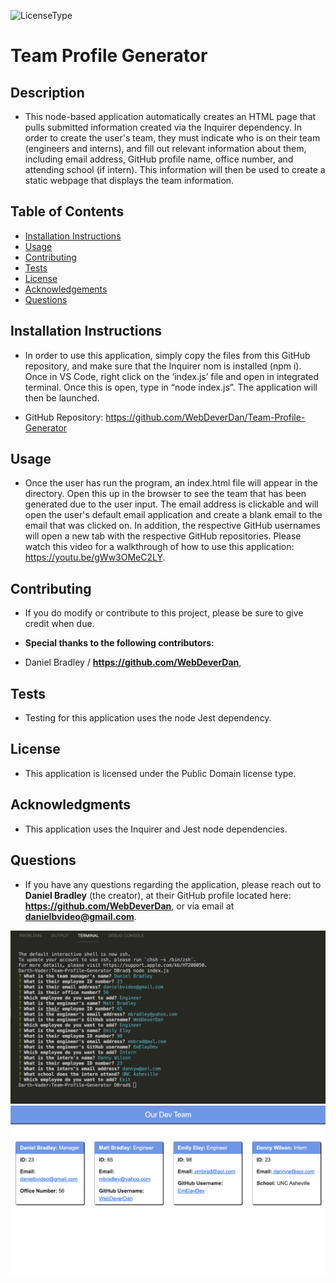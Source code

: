

  ![LicenseType](https://img.shields.io/badge/License%3A%20-Public%20Domain-green)
  # Team Profile Generator
  
  ## Description
  
  * This node-based application automatically creates an HTML page that pulls submitted information created via the Inquirer dependency. In order to create the user's team, they must indicate who is on their team (engineers and interns), and fill out relevant information about them, including email address, GitHub profile name, office number, and attending school (if intern). This information will then be used to create a static webpage that displays the team information. 
  
  ## Table of Contents
  
  * [Installation Instructions](#Installation-Instructions)
  * [Usage](#Usage)
  * [Contributing](#Contributing)
  * [Tests](#Tests)
  * [License](#License)
  * [Acknowledgements](#Acknowledgements)
  * [Questions](#Questions)
  
  ## Installation Instructions
  
  * In order to use this application, simply copy the files from this GitHub repository, and make sure that the Inquirer nom is installed (npm i). Once in VS Code, right click on the ‘index.js’ file and open in integrated terminal. Once this is open, type in “node index.js”. The application will then be launched. 

  * GitHub Repository: https://github.com/WebDeverDan/Team-Profile-Generator

  
  ## Usage
  
  * Once the user has run the program, an index.html file will appear in the directory. Open this up in the browser to see the team that has been generated due to the user input. The email address is clickable and will open the user's default email application and create a blank email to the email that was clicked on. In addition, the respective GitHub usernames will open a new tab with the respective GitHub repositories. Please watch this video for a walkthrough of how to use this application: https://youtu.be/gWw3OMeC2LY. 
  
  ## Contributing
  
  * If you do modify or contribute to this project, please be sure to give credit when due. 
  
  * **Special thanks to the following contributors:** 
  * Daniel Bradley / **https://github.com/WebDeverDan**,
  
  ## Tests
  
  * Testing for this application uses the node Jest dependency.
  
  ## License
  
  * This application is licensed under the Public Domain license type.
  
  ## Acknowledgments
  
  * This application uses the Inquirer and Jest node dependencies.
  
  ## Questions
  * If you have any questions regarding the application, please reach out to **Daniel Bradley** (the creator), at their GitHub profile located here: **https://github.com/WebDeverDan**, or via email at **danielbvideo@gmail.com**.

  ![Image 1 of application:](https://github.com/WebDeverDan/Team-Profile-Generator/blob/4f05e2cc1ea7b736bb33c97625d3257aa668688e/Screenshots/Node%20Interface%20.png)
  ![Image 2 of application:](https://github.com/WebDeverDan/Team-Profile-Generator/blob/4f05e2cc1ea7b736bb33c97625d3257aa668688e/Screenshots/HTML%20Page.png)



  